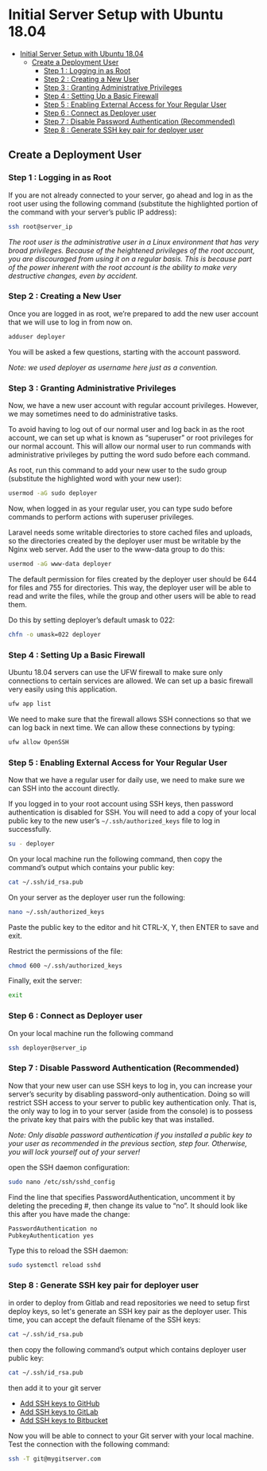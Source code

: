 # Initial Server Setup with Ubuntu 18.04

- [Initial Server Setup with Ubuntu 18.04](#initial-server-setup-with-ubuntu-1804)
  - [Create a Deployment User](#create-a-deployment-user)
    - [Step 1 : Logging in as Root](#step-1--logging-in-as-root)
    - [Step 2 : Creating a New User](#step-2--creating-a-new-user)
    - [Step 3 : Granting Administrative Privileges](#step-3--granting-administrative-privileges)
    - [Step 4 : Setting Up a Basic Firewall](#step-4--setting-up-a-basic-firewall)
    - [Step 5 : Enabling External Access for Your Regular User](#step-5--enabling-external-access-for-your-regular-user)
    - [Step 6 : Connect as Deployer user](#step-6--connect-as-deployer-user)
    - [Step 7 : Disable Password Authentication (Recommended)](#step-7--disable-password-authentication-recommended)
    - [Step 8 : Generate SSH key pair for deployer user](#step-8--generate-ssh-key-pair-for-deployer-user)

## Create a Deployment User

### Step 1 : Logging in as Root

If you are not already connected to your server, go ahead and log in as the root user using the following command (substitute the highlighted portion of the command with your server’s public IP address):

```bash
ssh root@server_ip
```

_The root user is the administrative user in a Linux environment that has very broad privileges. Because of the heightened privileges of the root account, you are discouraged from using it on a regular basis. This is because part of the power inherent with the root account is the ability to make very destructive changes, even by accident._

### Step 2 : Creating a New User

Once you are logged in as root, we’re prepared to add the new user account that we will use to log in from now on.

```bash
adduser deployer
```

You will be asked a few questions, starting with the account password.

_Note: we used deployer as username here just as a convention._

### Step 3 : Granting Administrative Privileges

Now, we have a new user account with regular account privileges. However, we may sometimes need to do administrative tasks.

To avoid having to log out of our normal user and log back in as the root account, we can set up what is known as “superuser” or root privileges for our normal account. This will allow our normal user to run commands with administrative privileges by putting the word sudo before each command.

As root, run this command to add your new user to the sudo group (substitute the highlighted word with your new user):

```bash
usermod -aG sudo deployer
```

Now, when logged in as your regular user, you can type sudo before commands to perform actions with superuser privileges.

Laravel needs some writable directories to store cached files and uploads, so the directories created by the deployer user must be writable by the Nginx web server. Add the user to the www-data group to do this:

```bash
usermod -aG www-data deployer
```

The default permission for files created by the deployer user should be 644 for files and 755 for directories. This way, the deployer user will be able to read and write the files, while the group and other users will be able to read them.

Do this by setting deployer’s default umask to 022:

```bash
chfn -o umask=022 deployer
```

### Step 4 : Setting Up a Basic Firewall

Ubuntu 18.04 servers can use the UFW firewall to make sure only connections to certain services are allowed. We can set up a basic firewall very easily using this application.

```bash
ufw app list
```

We need to make sure that the firewall allows SSH connections so that we can log back in next time. We can allow these connections by typing:

```bash
ufw allow OpenSSH
```

### Step 5 : Enabling External Access for Your Regular User

Now that we have a regular user for daily use, we need to make sure we can SSH into the account directly.

If you logged in to your root account using SSH keys, then password authentication is disabled for SSH. You will need to add a copy of your local public key to the new user’s `~/.ssh/authorized_keys` file to log in successfully.

```bash
su - deployer
```

On your local machine run the following command, then copy the command’s output which contains your public key:

```bash
cat ~/.ssh/id_rsa.pub
```

On your server as the deployer user run the following:

```bash
nano ~/.ssh/authorized_keys
```

Paste the public key to the editor and hit CTRL-X, Y, then ENTER to save and exit.

Restrict the permissions of the file:

```bash
chmod 600 ~/.ssh/authorized_keys
```

Finally, exit the server:

```bash
exit
```

### Step 6 : Connect as Deployer user

On your local machine run the following command

```bash
ssh deployer@server_ip
```

### Step 7 : Disable Password Authentication (Recommended)

Now that your new user can use SSH keys to log in, you can increase your server’s security by disabling password-only authentication. Doing so will restrict SSH access to your server to public key authentication only. That is, the only way to log in to your server (aside from the console) is to possess the private key that pairs with the public key that was installed.

_Note: Only disable password authentication if you installed a public key to your user as recommended in the previous section, step four. Otherwise, you will lock yourself out of your server!_

open the SSH daemon configuration:

```bash
sudo nano /etc/ssh/sshd_config
```

Find the line that specifies PasswordAuthentication, uncomment it by deleting the preceding #, then change its value to “no”. It should look like this after you have made the change:

```
PasswordAuthentication no
PubkeyAuthentication yes
```

Type this to reload the SSH daemon:

```bash
sudo systemctl reload sshd
```

### Step 8 : Generate SSH key pair for deployer user

in order to deploy from Gitlab and read repositories we need to setup first deploy keys,
so let's generate an SSH key pair as the deployer user. This time, you can accept the default filename of the SSH keys:

```bash
cat ~/.ssh/id_rsa.pub
```

then copy the following command’s output which contains deployer user public key:

```bash
cat ~/.ssh/id_rsa.pub
```

then add it to your git server

- [Add SSH keys to GitHub](https://help.github.com/articles/adding-a-new-ssh-key-to-your-github-account/)
- [Add SSH keys to GitLab](https://docs.gitlab.com/ee/gitlab-basics/create-your-ssh-keys.html)
- [Add SSH keys to Bitbucket](https://confluence.atlassian.com/bitbucket/set-up-an-ssh-key-728138079.html)

Now you will be able to connect to your Git server with your local machine. Test the connection with the following command:

```bash
ssh -T git@mygitserver.com
```
